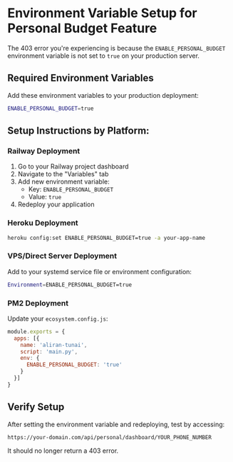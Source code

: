# Environment Variable Setup for Personal Budget Feature

The 403 error you're experiencing is because the `ENABLE_PERSONAL_BUDGET` environment variable is not set to `true` on your production server.

## Required Environment Variables

Add these environment variables to your production deployment:

```bash
ENABLE_PERSONAL_BUDGET=true
```

## Setup Instructions by Platform:

### Railway Deployment
1. Go to your Railway project dashboard
2. Navigate to the "Variables" tab
3. Add new environment variable:
   - Key: `ENABLE_PERSONAL_BUDGET`
   - Value: `true`
4. Redeploy your application

### Heroku Deployment
```bash
heroku config:set ENABLE_PERSONAL_BUDGET=true -a your-app-name
```

### VPS/Direct Server Deployment
Add to your systemd service file or environment configuration:
```bash
Environment=ENABLE_PERSONAL_BUDGET=true
```

### PM2 Deployment
Update your `ecosystem.config.js`:
```javascript
module.exports = {
  apps: [{
    name: 'aliran-tunai',
    script: 'main.py',
    env: {
      ENABLE_PERSONAL_BUDGET: 'true'
    }
  }]
}
```

## Verify Setup
After setting the environment variable and redeploying, test by accessing:
```
https://your-domain.com/api/personal/dashboard/YOUR_PHONE_NUMBER
```

It should no longer return a 403 error.